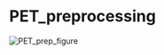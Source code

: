 # PET_preprocessing

![PET_prep_figure](https://github.com/rladpwl35/PET_preprocessing/assets/75659441/2fc07c2b-db59-4cfd-b36a-c2c70ec70101)
